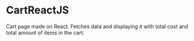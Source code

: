 # CartReactJS

Cart page made on React. Fetches data and displaying it with total cost and total amount of items in the cart.


[link]: https://wonderful-bohr-dd36f4.netlify.app/
[data]: https://course-api.com/react-useReducer-cart-project
